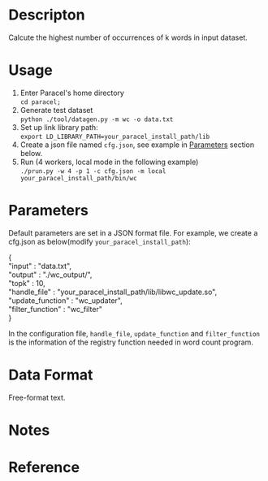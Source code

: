# Descripton
Calcute the highest number of occurrences of k words in input dataset.

# Usage
1. Enter Paracel's home directory  
```cd paracel;``` 
1. Generate test dataset  
```python ./tool/datagen.py -m wc -o data.txt```
2. Set up link library path:  
```export LD_LIBRARY_PATH=your_paracel_install_path/lib```  
3. Create a json file named `cfg.json`, see example in [Parameters](#parameters) section below.
4. Run (4 workers, local mode in the following example)  
  ```./prun.py -w 4 -p 1 -c cfg.json -m local your_paracel_install_path/bin/wc```

# Parameters
  Default parameters are set in a JSON format file. For example, we create a
  cfg.json as below(modify `your_paracel_install_path`):

{  
  "input" : "data.txt",  
  "output" : "./wc_output/",  
  "topk" : 10,  
  "handle_file" : "your_paracel_install_path/lib/libwc_update.so",  
  "update_function" : "wc_updater",  
  "filter_function" : "wc_filter"  
}  

In the configuration file, `handle_file`, `update_function` and `filter_function` is the information of the registry function needed in word count program.

# Data Format
Free-format text.

# Notes


# Reference
